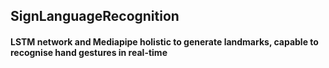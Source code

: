 ## SignLanguageRecognition
#### LSTM network and Mediapipe holistic to generate landmarks, capable to recognise hand gestures in real-time 
